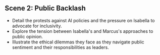 ## Scene 2: Public Backlash
- Detail the protests against AI policies and the pressure on Isabella to advocate for inclusivity.
- Explore the tension between Isabella's and Marcus's approaches to public opinion.
- Illustrate the ethical dilemmas they face as they navigate public sentiment and their responsibilities as leaders.
